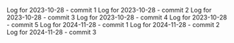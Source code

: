 Log for 2023-10-28 - commit 1
Log for 2023-10-28 - commit 2
Log for 2023-10-28 - commit 3
Log for 2023-10-28 - commit 4
Log for 2023-10-28 - commit 5
Log for 2024-11-28 - commit 1
Log for 2024-11-28 - commit 2
Log for 2024-11-28 - commit 3
